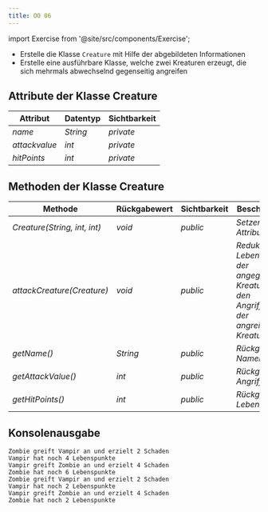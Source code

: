 ```yaml
---
title: OO 06
---
```


import Exercise from '@site/src/components/Exercise';

- Erstelle die Klasse `Creature` mit Hilfe der abgebildeten Informationen
- Erstelle eine ausführbare Klasse, welche zwei Kreaturen erzeugt, die sich
  mehrmals abwechselnd gegenseitig angreifen

## Attribute der Klasse Creature

| Attribut      | Datentyp | Sichtbarkeit |
| ------------- | -------- | ------------ |
| _name_        | _String_ | _private_    |
| _attackvalue_ | _int_    | _private_    |
| _hitPoints_   | _int_    | _private_    |

## Methoden der Klasse Creature

| Methode                      | Rückgabewert | Sichtbarkeit | Beschreibung                                                                                        |
| ---------------------------- | ------------ | ------------ | --------------------------------------------------------------------------------------------------- |
| _Creature(String, int, int)_ | _void_       | _public_     | _Setzen aller Attribute_                                                                            |
| _attackCreature(Creature)_   | _void_       | _public_     | _Reduktion der Lebenspunkte der angegriffenen Kreatur um den Angriffswert der angreifenden Kreatur_ |
| _getName()_                  | _String_     | _public_     | _Rückgabe des Namens_                                                                               |
| _getAttackValue()_           | _int_        | _public_     | _Rückgabe des Angriffswertes_                                                                       |
| _getHitPoints()_             | _int_        | _public_     | _Rückgabe der Lebenspunkte_                                                                         |

## Konsolenausgabe

```console
Zombie greift Vampir an und erzielt 2 Schaden
Vampir hat noch 4 Lebenspunkte
Vampir greift Zombie an und erzielt 4 Schaden
Zombie hat noch 6 Lebenspunkte
Zombie greift Vampir an und erzielt 2 Schaden
Vampir hat noch 2 Lebenspunkte
Vampir greift Zombie an und erzielt 4 Schaden
Zombie hat noch 2 Lebenspunkte
```

<Exercise pullRequest="28" branchSuffix="oo/06" />
